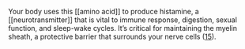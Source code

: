 Your body uses this [[amino acid]] to produce histamine, a [[neurotransmitter]] that is vital to immune response, digestion, sexual function, and sleep-wake cycles. It’s critical for maintaining the myelin sheath, a protective barrier that surrounds your nerve cells ([15](https://pubchem.ncbi.nlm.nih.gov/compound/L-histidine)).